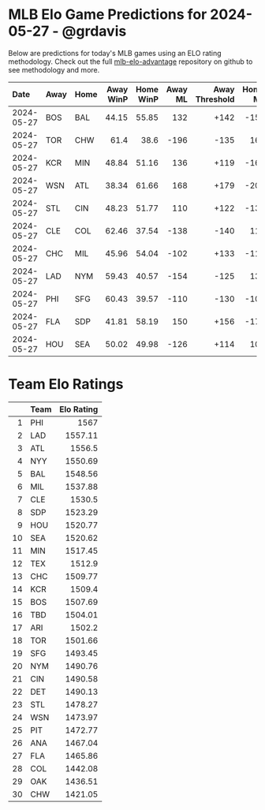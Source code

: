 # MLB Elo Game Predictions for 2024-05-27 - @grdavis
Below are predictions for today's MLB games using an ELO rating methodology. Check out the full [mlb-elo-advantage](https://github.com/grdavis/mlb-elo-advantage) repository on github to see methodology and more.

| Date       | Away   | Home   |   Away WinP |   Home WinP |   Away ML |   Away Threshold |   Home ML |   Home Threshold |
|:-----------|:-------|:-------|------------:|------------:|----------:|-----------------:|----------:|-----------------:|
| 2024-05-27 | BOS    | BAL    |       44.15 |       55.85 |       132 |             +142 |      -156 |             -109 |
| 2024-05-27 | TOR    | CHW    |       61.4  |       38.6  |      -196 |             -135 |       164 |             +177 |
| 2024-05-27 | KCR    | MIN    |       48.84 |       51.16 |       136 |             +119 |      -162 |             +109 |
| 2024-05-27 | WSN    | ATL    |       38.34 |       61.66 |       168 |             +179 |      -200 |             -136 |
| 2024-05-27 | STL    | CIN    |       48.23 |       51.77 |       110 |             +122 |      -130 |             +107 |
| 2024-05-27 | CLE    | COL    |       62.46 |       37.54 |      -138 |             -140 |       118 |             +185 |
| 2024-05-27 | CHC    | MIL    |       45.96 |       54.04 |      -102 |             +133 |      -116 |             -102 |
| 2024-05-27 | LAD    | NYM    |       59.43 |       40.57 |      -154 |             -125 |       130 |             +164 |
| 2024-05-27 | PHI    | SFG    |       60.43 |       39.57 |      -110 |             -130 |      -106 |             +170 |
| 2024-05-27 | FLA    | SDP    |       41.81 |       58.19 |       150 |             +156 |      -178 |             -119 |
| 2024-05-27 | HOU    | SEA    |       50.02 |       49.98 |      -126 |             +114 |       108 |             +114 |

# Team Elo Ratings
|    | Team   |   Elo Rating |
|---:|:-------|-------------:|
|  1 | PHI    |      1567    |
|  2 | LAD    |      1557.11 |
|  3 | ATL    |      1556.5  |
|  4 | NYY    |      1550.69 |
|  5 | BAL    |      1548.56 |
|  6 | MIL    |      1537.88 |
|  7 | CLE    |      1530.5  |
|  8 | SDP    |      1523.29 |
|  9 | HOU    |      1520.77 |
| 10 | SEA    |      1520.62 |
| 11 | MIN    |      1517.45 |
| 12 | TEX    |      1512.9  |
| 13 | CHC    |      1509.77 |
| 14 | KCR    |      1509.4  |
| 15 | BOS    |      1507.69 |
| 16 | TBD    |      1504.01 |
| 17 | ARI    |      1502.2  |
| 18 | TOR    |      1501.66 |
| 19 | SFG    |      1493.45 |
| 20 | NYM    |      1490.76 |
| 21 | CIN    |      1490.58 |
| 22 | DET    |      1490.13 |
| 23 | STL    |      1478.27 |
| 24 | WSN    |      1473.97 |
| 25 | PIT    |      1472.77 |
| 26 | ANA    |      1467.04 |
| 27 | FLA    |      1465.86 |
| 28 | COL    |      1442.08 |
| 29 | OAK    |      1436.51 |
| 30 | CHW    |      1421.05 |